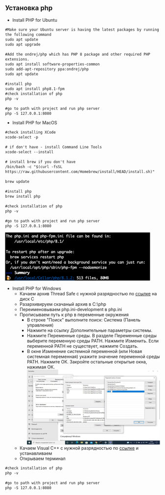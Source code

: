 ## Установка php 

- Install PHP for Ubuntu
```shell
#Make sure your Ubuntu server is having the latest packages by running the following command
sudo apt update
sudo apt upgrade

#Add the ondrej/php which has PHP 8 package and other required PHP extensions.
sudo apt install software-properties-common
sudo add-apt-repository ppa:ondrej/php
sudo apt update

#install php
sudo apt install php8.1-fpm
#check installation of php
php -v

#go to path with project and run php server
php -S 127.0.0.1:8080
```
- Install PHP for MacOS
```shell
#check installing XCode
xcode-select -p

# if don't have - install Command Line Tools
xcode-select --install

# install brew if you don't have
/bin/bash -c "$(curl -fsSL https://raw.githubusercontent.com/Homebrew/install/HEAD/install.sh)"

brew update

#install php
brew install php

#check installation of php
php -v

#go to path with project and run php server
php -S 127.0.0.1:8080
```
![](./files/mac-php-installed.png)
- Install PHP for Windows
  - Качаем архив Thread Safe с нужной разрядностью по [ссылке](https://windows.php.net/download#php-8.1) на диск C
  - Разархивируем скачаный архив в C:\php
  - Переименовываем php.ini-development в php.ini 
  - Прописываем путь к php в переменные окружения 
    - В строке "Поиск" выполните поиск: Система (Панель управления)
    - Нажмите на ссылку Дополнительные параметры системы. 
    - Нажмите Переменные среды. В разделе Переменные среды выберите переменную среды PATH. Нажмите Изменить. Если переменной PATH не существует, нажмите Создать. 
    - В окне Изменение системной переменной (или Новая системная переменная) укажите значение переменной среды PATH. Нажмите ОК. Закройте остальные открытые окна, нажимая ОК.
    ![](./files/windows-env-path.jpeg)
  - Качаем Visual С++ с нужной разрядностью по [ссылке](https://docs.microsoft.com/ru-ru/cpp/windows/latest-supported-vc-redist?view=msvc-170) и устанавливаем
  - Открываем терминал
```shell
#check installation of php
php -v

#go to path with project and run php server
php -S 127.0.0.1:8080
```